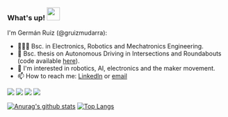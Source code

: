 ### What's up! <img src="https://raw.githubusercontent.com/MartinHeinz/MartinHeinz/master/wave.gif" width="30px">

I'm Germán Ruiz (@gruizmudarra):
- 👨🏻‍🎓 Bsc. in Electronics, Robotics and Mechatronics Engineering.
- :car: Bsc. thesis on Autonomous Driving in Intersections and Roundabouts (code available [here](https://github.com/gruizmudarra/adir)).
- 🤔 I'm interested in robotics, AI, electronics and the maker movement.
- 📫 How to reach me: [LinkedIn](https://www.linkedin.com/in/gruizmudarra/) or [email](mailto:germanruizmudarra+G@gmail.com) 

![](https://img.shields.io/badge/OS-Windows_10-informational?style=flat-square&logo=Windows&logoColor=white&color=lightgrey) ![](https://img.shields.io/badge/OS-Ubuntu-informational?style=flat-square&logo=Ubuntu&logoColor=white&color=orange) ![](https://img.shields.io/badge/Code-Python-informational?style=flat-square&logo=Python&logoColor=white&color=blue) ![](https://img.shields.io/badge/Code-C++-informational?style=flat-square&logo=c%2B%2B&logoColor=white&color=lightblue)

[![Anurag's github stats](https://github-readme-stats.vercel.app/api?username=gruizmudarra&hide=prs,issues,contribs)](https://github.com/anuraghazra/github-readme-stats)
[![Top Langs](https://github-readme-stats.vercel.app/api/top-langs/?username=gruizmudarra)](https://github.com/anuraghazra/github-readme-stats)

<!--
**gruizmudarra/gruizmudarra** is a ✨ _special_ ✨ repository because its `README.md` (this file) appears on your GitHub profile.

Here are some ideas to get you started:

- 🔭 I’m currently working on ...
- 🌱 I’m currently learning ...
- 👯 I’m looking to collaborate on ...
- 🤔 I’m looking for help with ...
- 💬 Ask me about ...
- 📫 How to reach me: ...
- 😄 Pronouns: ...
- ⚡ Fun fact: ...
-->
